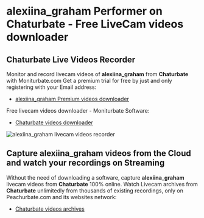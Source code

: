 # alexiina_graham Performer on Chaturbate - Free LiveCam videos downloader

## Chaturbate Live Videos Recorder

Monitor and record livecam videos of **alexiina_graham** from **Chaturbate** with Moniturbate.com
Get a premium trial for free by just and only registering with your Email address:
* [alexiina_graham Premium videos downloader](https://moniturbate.com/request-demo-licence-key.html)

Free livecam videos downloader - Moniturbate Software:
* [Chaturbate videos downloader](https://moniturbate.com/moniturbate-download-software.html)

![alexiina_graham livecam videos recorder](https://peachurnet.com/templates/moniturbate-software.png)


## Capture alexiina_graham videos from the Cloud and watch your recordings on Streaming

Without the need of downloading a software, capture **alexiina_graham** livecam videos from **Chaturbate** 100% online.
Watch Livecam archives from **Chaturbate** unlimitedly from thousands of existing recordings, only on Peachurbate.com and its websites network:
* [Chaturbate videos archives](https://peachurnet.com/)
